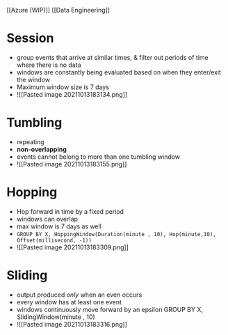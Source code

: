 [[Azure (WIP)]] [[Data Engineering]]
# Session
 - group events that arrive at similar times, & filter out periods of time where there is no data
 - windows are constantly being evaluated based on when they enter/exit the window
 - Maximum window size is 7 days
 - ![[Pasted image 20211013183134.png]]
# Tumbling
- repeating
- **non-overlapping**
- events cannot belong to more than one tumbling window
- ![[Pasted image 20211013183155.png]]
# Hopping
- Hop forward in time by a fixed period
- windows can overlap
- max window is 7 days as well
- `GROUP BY X, HoppingWindow(Duration(minute , 10), Hop(minute,10), Offset(millisecond, -1))`
- ![[Pasted image 20211013183309.png]]
# Sliding
- output produced *only* when an even occurs
- every window has at least one event
- windows continuously move forward by an epsilon
GROUP BY X, SlidingWindow(minute , 10)
- ![[Pasted image 20211013183316.png]]